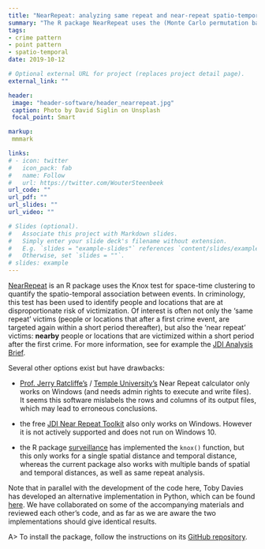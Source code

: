 ```yaml
---
title: "NearRepeat: analyzing same repeat and near-repeat spatio-temporal point patterns using the Knox test"
summary: "The R package NearRepeat uses the (Monte Carlo permutation based) Knox test for space-time clustering to quantify the spatio-temporal association between events."
tags:
- crime pattern
- point pattern
- spatio-temporal
date: 2019-10-12

# Optional external URL for project (replaces project detail page).
external_link: ""

header:
 image: "header-software/header_nearrepeat.jpg"
 caption: Photo by David Siglin on Unsplash
 focal_point: Smart

markup:
 mmmark

links:
# - icon: twitter
#   icon_pack: fab
#   name: Follow
#   url: https://twitter.com/WouterSteenbeek
url_code: ""
url_pdf: ""
url_slides: ""
url_video: ""

# Slides (optional).
#   Associate this project with Markdown slides.
#   Simply enter your slide deck's filename without extension.
#   E.g. `slides = "example-slides"` references `content/slides/example-slides.md`.
#   Otherwise, set `slides = ""`.
# slides: example
---
```


[NearRepeat](https://github.com/wsteenbeek/NearRepeat) is an R package uses the Knox test for space-time clustering to quantify the spatio-temporal association between events. In criminology, this test has been used to identify people and locations that are at disproportionate risk of victimization. Of interest is often not only the ‘same repeat’ victims (people or locations that after a first crime event, are targeted again within a short period thereafter), but also the ‘near repeat’ victims: **nearby** people or locations that are victimized within a short period after the first crime. For more information, see for example the [JDI Analysis Brief](http://www.ucl.ac.uk/jdibrief/analysis/repeat_victimisation).

Several other options exist but have drawbacks:

-   [Prof. Jerry Ratcliffe’s](http://www.jratcliffe.net/software/) / [Temple University’s](http://www.cla.temple.edu/center-for-security-and-crime-science/projects/#near-repeat-calculator) Near Repeat calculator only works on Windows (and needs admin rights to execute and write files). It seems this software mislabels the rows and columns of its output files, which may lead to erroneous conclusions.

-   the free [JDI Near Repeat Toolkit](http://www.ucl.ac.uk/jill-dando-institute/research/research-groups/geo-crime/near_repeat_toolkit) also only works on Windows. However it is not actively supported and does not run on Windows 10.

-   the R package [surveillance](https://cran.r-project.org/package=surveillance) has implemented the `knox()` function, but this only works for a single spatial distance and temporal distance, whereas the current package also works with multiple bands of spatial and temporal distances, as well as same repeat analysis.

Note that in parallel with the development of the code here, Toby Davies has developed an alternative implementation in Python, which can be found [here](https://github.com/tobydavies/NearRepeat). We have collaborated on some of the accompanying materials and reviewed each other’s code, and as far as we are aware the two implementations should give identical results.

A> To install the package, follow the instructions on its [GitHub repository](https://github.com/wsteenbeek/NearRepeat).
